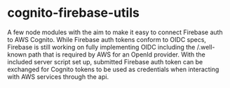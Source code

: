# cognito-firebase-utils
A few node modules with the aim to make it easy to connect Firebase auth to AWS Cognito. While Firebase auth tokens conform to OIDC specs, Firebase is still working on fully implementing OIDC including the /.well-known path that is required by AWS for an OpenId provider.
With the included server script set up, submitted Firebase auth token can be exchanged for Cognito tokens to be used as credentials when interacting with AWS services through the api.
